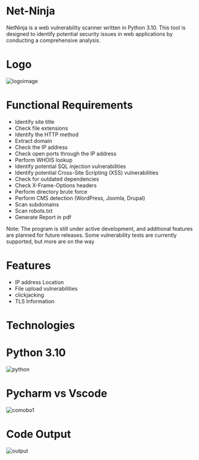 # Net-Ninja
  NetNinja is a  web vulnerability scanner written in Python 3.10. This tool is designed to identify potential security issues in web applications by conducting a comprehensive analysis.

# Logo 
![logoimage](https://github.com/NetNinja-SecTool/Net-Ninja/assets/156086963/8e0fcbd9-c5d9-4e70-a187-eb8d8b6d96ed)

# Functional Requirements

- Identify site title
- Check file extensions
- Identify the HTTP method
- Extract domain
- Check the IP address
- Check open ports through the IP address
- Perform WHOIS lookup
- Identify potential SQL injection vulnerabilities
- Identify potential Cross-Site Scripting (XSS) vulnerabilities
- Check for outdated dependencies
- Check X-Frame-Options headers
- Perform directory brute force
- Perform CMS detection (WordPress, Joomla, Drupal)
- Scan subdomains
- Scan robots.txt
- Generate Report in pdf 

Note: The program is still under active development, and additional features are planned for future releases. Some vulnerability tests are currently supported, but more are on the way

# Features 
- IP address Location
- File upload vulnerabilities
- clickjacking
- TLS Information


# Technologies 

# Python 3.10
![python](https://github.com/NetNinja-SecTool/Net-Ninja/assets/156086963/e24605b5-ee8f-4d8a-871d-9144feb3b9d3)

# Pycharm vs Vscode
![comobo1](https://github.com/NetNinja-SecTool/Net-Ninja/assets/156086963/6bda01a8-8f33-4d5a-bcaa-5bc15b3ffc7c)

# Code Output 
![output](https://github.com/NetNinja-SecTool/Net-Ninja/assets/156086963/4b7065ad-ecfa-4f58-aff8-632e88f1fd86)



